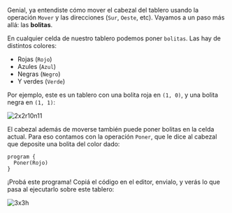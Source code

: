 Genial, ya entendiste cómo mover el cabezal del tablero usando la operación `Mover` y las direcciones (`Sur`, `Oeste`, etc). Vayamos a un paso más allá: las **bolitas**.

En cualquier celda de nuestro tablero podemos poner `bolitas`. Las hay de distintos colores:

 * Rojas (`Rojo`)
 * Azules (`Azul`)
 * Negras (`Negro`)
 * Y verdes (`Verde`)

Por ejemplo, este es un tablero con una bolita roja en `(1, 0)`, y una bolita negra en `(1, 1)`:

![2x2r10n11](https://raw.githubusercontent.com/sagrado-corazon-alcal/mumuki-fundamentos-gobstones-guia-1-primeros-programas/master/2x2r10n11.png)

El cabezal además de moverse también puede poner bolitas en la celda actual. Para eso contamos con la operación `Poner`, que le dice al cabezal que deposite una bolita del color dado:

```puppet
program {
  Poner(Rojo)    
}
```

¡Probá este programa! Copiá el código en el editor, envialo, y verás lo que pasa al ejecutarlo sobre este tablero:

![3x3h](https://raw.githubusercontent.com/sagrado-corazon-alcal/mumuki-fundamentos-gobstones-guia-1-primeros-programas/master/3x3h.png)
